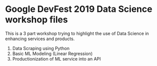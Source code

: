 # Google DevFest 2019 Data Science workshop files

This is a 3 part workshop trying to highlight the use of Data Science in enhancing services and products.

1. Data Scraping using Python
2. Basic ML Modeling (Linear Regression)
3. Productionization of ML service into an API
